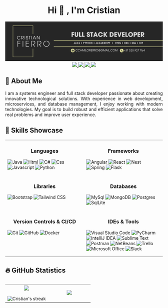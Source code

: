 <!-- Título -->
<div align="center">
  <h1 align="center">Hi 👋 , I'm Cristian</h1>
</div>

<!-- Banner -->
<img src="https://raw.githubusercontent.com/ccamilofierro/ccamilofierro/main/Banner-cristian-fierro.png" alt="banner that says Cristian Fierro - fullstack developer">

<!-- Enlaces a redes sociales y portafolio -->
<div align="center">
  <a href="https://www.linkedin.com/in/cristian-camilo-garzón" target="_blank">
    <img src="https://img.shields.io/badge/-LinkedIn-%23333?style=for-the-badge&logo=linkedin&logoColor=white" target="_blank">
  </a> 
  <a href="https://www.instagram.com/ccamilofierro" target="_blank">
    <img src="https://img.shields.io/badge/-Instagram-%23333?style=for-the-badge&logo=instagram&logoColor=white" target="_blank">
  </a>
  <a href="https://www.pendiente.com/" target="_blank">
    <img src="https://img.shields.io/badge/Portfolio-%23333?style=for-the-badge&logo=proton&logoColor=white" target="_blank">
  </a> 
  <a href="mailto:ccamilofierro@gmail.com">
    <img src="https://img.shields.io/badge/-Gmail-%23333?style=for-the-badge&logo=gmail&logoColor=white" target="_blank">
  </a>
</div>

<!-- Sección Acerca de Mí -->
<h2 align="left">🚀 About Me</h2>
<p align="justify">
  I am a systems engineer and full stack developer passionate about creating innovative technological solutions. 
  With experience in web development, microservices, and database management, I enjoy working with modern technologies. 
  My goal is to build robust and efficient applications that solve real problems and improve user experience.
</p>

<!-- Sección de Habilidades -->
<h2 align="left">🧠 Skills Showcase</h2>

<table>
  <!-- Lenguajes de Programación -->
  <tr>
    <td valign="top" width="50%">
      <h3 align="center">Languages</h3>
      <p>
        <img alt="Java" src="https://img.shields.io/badge/JAVA-informational?logo=coffeescript&logoColor=white&color=262626">
        <img alt="Html" src="https://img.shields.io/badge/HTML-informational?logo=html5&logoColor=white&color=262626">
        <img alt="C#" src="https://img.shields.io/badge/C%23-informational?logo=C&logoColor=white&color=262626">
        <img alt="Css" src="https://img.shields.io/badge/CSS-informational?logo=css3&logoColor=white&color=262626">
        <img alt="Javascript" src="https://img.shields.io/badge/JAVASCRIPT-informational?logo=javascript&logoColor=white&color=262626">
        <img alt="Python" src="https://img.shields.io/badge/PYTHON-informational?logo=Python&logoColor=white&color=262626">
      </p>
    </td>
    <!-- Frameworks -->
    <td valign="top" width="50%">
      <h3 align="center">Frameworks</h3>
      <p>
        <img alt="Angular" src="https://img.shields.io/badge/ANGULAR-informational?logo=angular&logoColor=white&color=262626">
        <img alt="React" src="https://img.shields.io/badge/REACT-informational?logo=React&logoColor=white&color=262626">
        <img alt="Nest" src="https://img.shields.io/badge/NEST-informational?logo=nestjs&logoColor=white&color=262626">
        <img alt="Spring" src="https://img.shields.io/badge/SPRING-informational?logo=spring&logoColor=white&color=262626">
        <img alt="Flask" src="https://img.shields.io/badge/FLASK-informational?logo=flask&logoColor=white&color=262626">
      </p>
    </td>
  </tr>
  
  <!-- Bibliotecas y Bases de Datos -->
  <tr>
    <td valign="top" width="50%">
      <h3 align="center">Libraries</h3>
      <p>
        <img alt="Bootstrap" src="https://img.shields.io/badge/BOOTSTRAP-informational?logo=bootstrap&logoColor=white&color=262626">
        <img alt="Tailwind CSS" src="https://img.shields.io/badge/TAILWINDS CSS-informational?logo=tailwindcss&logoColor=white&color=262626">
      </p>
    </td>
    <td valign="top" width="50%">
      <h3 align="center">Databases</h3>
      <p>
        <img alt="MySql" src="https://img.shields.io/badge/MYSQL-informational?logo=mysql&logoColor=white&color=262626">
        <img alt="MongoDB" src="https://img.shields.io/badge/MONGODB-informational?logo=mongodb&logoColor=white&color=262626">
        <img alt="Postgres" src="https://img.shields.io/badge/POSTGRES-informational?logo=postgresql&logoColor=white&color=262626">
        <img alt="SqlLite" src="https://img.shields.io/badge/SQL LITE-informational?logo=sqlite&logoColor=white&color=262626">
      </p>
    </td>
  </tr>

  <!-- Control de Versiones y Herramientas -->
  <tr>
    <td valign="top" width="50%">
      <h3 align="center">Version Controls & CI/CD</h3>
      <p>
        <img alt="Git" src="https://img.shields.io/badge/GIT-informational?logo=git&logoColor=white&color=262626">
        <img alt="GitHub" src="https://img.shields.io/badge/GITHUB-informational?logo=github&logoColor=white&color=262626">
        <img alt="Docker" src="https://img.shields.io/badge/DOCKER-informational?logo=docker&logoColor=white&color=262626">
      </p>
    </td>
    <td valign="top" width="50%">
      <h3 align="center"> IDEs & Tools</h3>
      <p>
        <img alt="Visual Studio Code" src="https://img.shields.io/badge/VISUAL STUDIO CODE-informational?logo=v&logoColor=white&color=262626">
        <img alt="PyCharm" src="https://img.shields.io/badge/PYCHARM-informational?logo=pycharm&logoColor=white&color=262626">
        <img alt="IntelliJ IDEA" src="https://img.shields.io/badge/INTELLIJ IDEA-informational?logo=intellijidea&logoColor=white&color=262626">
        <img alt="Sublime Text" src="https://img.shields.io/badge/SUBLIME TEXT-informational?logo=sublimetext&logoColor=white&color=262626">
        <img alt="Postman" src="https://img.shields.io/badge/POSTMAN-informational?logo=postman&logoColor=white&color=262626">
        <img alt="NetBeans" src="https://img.shields.io/badge/NETBEANS-informational?logo=apachenetbeanside&logoColor=white&color=262626">
        <img alt="Trello" src="https://img.shields.io/badge/TRELLO-informational?logo=trello&logoColor=white&color=262626">
        <img alt="Microsoft Office" src="https://img.shields.io/badge/MICROSOFT OFFICE-informational?logo=awwwards&logoColor=white&color=262626">
        <img alt="Slack" src="https://img.shields.io/badge/SLACK-informational?logo=slack&logoColor=white&color=262626">
      </p>
    </td>
  </tr>
</table>

<!-- Estadísticas de GitHub -->
<h2>🔥 GitHub Statistics</h2> 
<div style="display: flex; align-items: center; justify-content: center;">
  <!-- Stats -->
  <table align="center">
    <tr border="none">
      <td width="50%" align="center">
        <img align="center" src="https://github-readme-stats.vercel.app/api?username=ccamilofierro&theme=apprentice&show_icons=true&count_private=true&hide_border=true" />
        <br><br>
        <img title="🔥 Get streak stats for your profile at git.io/streak-stats" alt="Cristian's streak" src="https://github-readme-streak-stats.herokuapp.com/?user=ccamilofierro&theme=dark&hide_border=true" />
      </td>
      <td width="50%" align="center">
        <img src="https://github-readme-stats.vercel.app/api/top-langs/?username=ccamilofierro&theme=apprentice&hide_border=true&layout=compact" />
      </td>
    </tr>
  </table>
</div>

